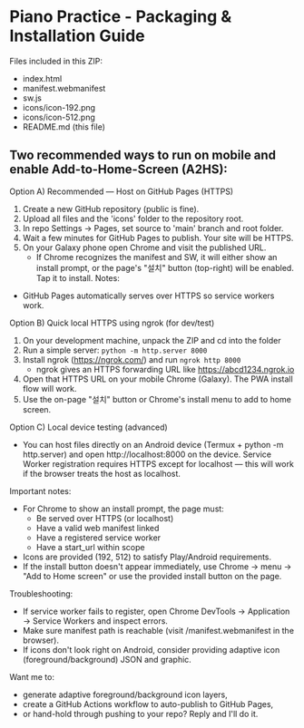 Piano Practice - Packaging & Installation Guide
===============================================

Files included in this ZIP:
- index.html
- manifest.webmanifest
- sw.js
- icons/icon-192.png
- icons/icon-512.png
- README.md (this file)

Two recommended ways to run on mobile and enable Add-to-Home-Screen (A2HS):
----------------------------------------------------------------------

Option A) Recommended — Host on GitHub Pages (HTTPS)
1. Create a new GitHub repository (public is fine).
2. Upload all files and the 'icons' folder to the repository root.
3. In repo Settings -> Pages, set source to 'main' branch and root folder.
4. Wait a few minutes for GitHub Pages to publish. Your site will be HTTPS.
5. On your Galaxy phone open Chrome and visit the published URL.
   - If Chrome recognizes the manifest and SW, it will either show an install prompt,
     or the page's "설치" button (top-right) will be enabled. Tap it to install.
Notes:
- GitHub Pages automatically serves over HTTPS so service workers work.

Option B) Quick local HTTPS using ngrok (for dev/test)
1. On your development machine, unpack the ZIP and cd into the folder
2. Run a simple server: `python -m http.server 8000`
3. Install ngrok (https://ngrok.com/) and run `ngrok http 8000`
   - ngrok gives an HTTPS forwarding URL like https://abcd1234.ngrok.io
4. Open that HTTPS URL on your mobile Chrome (Galaxy). The PWA install flow will work.
5. Use the on-page "설치" button or Chrome's install menu to add to home screen.

Option C) Local device testing (advanced)
- You can host files directly on an Android device (Termux + python -m http.server) and open http://localhost:8000 on the device.
  Service Worker registration requires HTTPS except for localhost — this will work if the browser treats the host as localhost.

Important notes:
- For Chrome to show an install prompt, the page must:
  * Be served over HTTPS (or localhost)
  * Have a valid web manifest linked
  * Have a registered service worker
  * Have a start_url within scope
- Icons are provided (192, 512) to satisfy Play/Android requirements.
- If the install button doesn't appear immediately, use Chrome -> menu -> "Add to Home screen" or use the provided install button on the page.

Troubleshooting:
- If service worker fails to register, open Chrome DevTools -> Application -> Service Workers and inspect errors.
- Make sure manifest path is reachable (visit /manifest.webmanifest in the browser).
- If icons don't look right on Android, consider providing adaptive icon (foreground/background) JSON and graphic.

Want me to:
- generate adaptive foreground/background icon layers,
- create a GitHub Actions workflow to auto-publish to GitHub Pages,
- or hand-hold through pushing to your repo? Reply and I'll do it.
